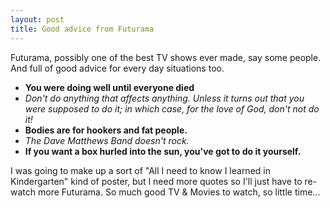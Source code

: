 ```yaml
---
layout: post
title: Good advice from Futurama
---
```



Futurama, possibly one of the best TV shows ever made, say some people. And full of good advice for every day situations too.

<ul><li><strong>You were doing well until everyone died</strong></li><li><em>Don't do anything that affects anything. Unless it turns out that you were supposed to do it; in which case, for the love of God, don't not do it!</em></li><li><strong>Bodies are for hookers and fat people.</strong></li><li><em>The Dave Matthews Band doesn't rock.</em></li><li><strong>If you want a box hurled into the sun, you've got to do it yourself.</strong></li></ul>

I was going to make up a sort of "All I need to know I learned in Kindergarten" kind of poster, but I need more quotes so I'll just have to re-watch more Futurama. So much good TV &amp; Movies to watch, so little time...
